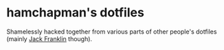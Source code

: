 # hamchapman's dotfiles

Shamelessly hacked together from various parts of other people's dotfiles (mainly [Jack Franklin](https://github.com/jackfranklin/dotfiles) though).
